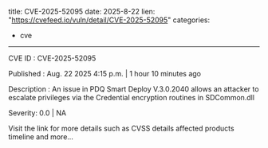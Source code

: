  
title: CVE-2025-52095
date: 2025-8-22
lien: "https://cvefeed.io/vuln/detail/CVE-2025-52095"
categories:
  - cve
---

CVE ID : CVE-2025-52095

Published :  Aug. 22
2025
4:15 p.m. | 1 hour
10 minutes ago

Description : An issue in PDQ Smart Deploy V.3.0.2040 allows an attacker to escalate privileges via the Credential encryption routines in SDCommon.dll

Severity: 0.0 | NA

Visit the link for more details
such as CVSS details
affected products
timeline
and more...
